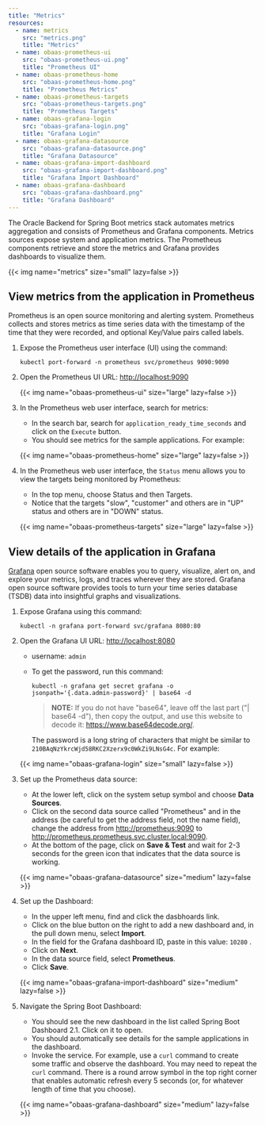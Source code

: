 ```yaml
---
title: "Metrics"
resources:
  - name: metrics
    src: "metrics.png"
    title: "Metrics"
  - name: obaas-prometheus-ui
    src: "obaas-prometheus-ui.png"
    title: "Prometheus UI"
  - name: obaas-prometheus-home
    src: "obaas-prometheus-home.png"
    title: "Prometheus Metrics"
  - name: obaas-prometheus-targets
    src: "obaas-prometheus-targets.png"
    title: "Prometheus Targets"
  - name: obaas-grafana-login
    src: "obaas-grafana-login.png"
    title: "Grafana Login"
  - name: obaas-grafana-datasource
    src: "obaas-grafana-datasource.png"
    title: "Grafana Datasource"
  - name: obaas-grafana-import-dashboard
    src: "obaas-grafana-import-dashboard.png"
    title: "Grafana Import Dashboard"
  - name: obaas-grafana-dashboard
    src: "obaas-grafana-dashboard.png"
    title: "Grafana Dashboard"
---
```


The Oracle Backend for Spring Boot metrics stack automates metrics aggregation and consists of Prometheus and Grafana components.
Metrics sources expose system and application metrics.
The Prometheus components retrieve and store the metrics and Grafana provides dashboards to
visualize them.

<!-- spellchecker-disable -->
{{< img name="metrics" size="small" lazy=false >}}
<!-- spellchecker-enable -->

## View metrics from the application in Prometheus

Prometheus is an open source monitoring and alerting system. Prometheus collects and stores metrics as time series data with the timestamp of the time that they were recorded, and optional Key/Value pairs called labels.

1. Expose the Prometheus user interface (UI) using the command:

    ```shell
    kubectl port-forward -n prometheus svc/prometheus 9090:9090
    ```

2. Open the Prometheus UI URL: <http://localhost:9090>

    <!-- spellchecker-disable -->
    {{< img name="obaas-prometheus-ui" size="large" lazy=false >}}
    <!-- spellchecker-enable -->

3. In the Prometheus web user interface, search for metrics:

    * In the search bar, search for `application_ready_time_seconds` and click on the `Execute` button.
    * You should see metrics for the sample applications. For example:

    <!-- spellchecker-disable -->
    {{< img name="obaas-prometheus-home" size="large" lazy=false >}}
    <!-- spellchecker-enable -->

4. In the Prometheus web user interface, the `Status` menu allows you to view the targets being monitored by Prometheus:

    * In the top menu, choose Status and then Targets.
    * Notice that the targets "slow", "customer" and others are in "UP" status and others are in "DOWN" status.

    <!-- spellchecker-disable -->
    {{< img name="obaas-prometheus-targets" size="large" lazy=false >}}
    <!-- spellchecker-enable -->

## View details of the application in Grafana

[Grafana](https://grafana.com/docs/grafana/latest/introduction/) open source software enables you to query, visualize, alert on, and explore your metrics, logs, and traces wherever they are stored. Grafana open source software provides tools to turn your time series database (TSDB) data into insightful graphs and visualizations.

1. Expose Grafana using this command:

    ```shell
    kubectl -n grafana port-forward svc/grafana 8080:80
    ```

2. Open the Grafana UI URL: <http://localhost:8080>

    * username: `admin`
    * To get the password, run this command:

        ```shell
        kubectl -n grafana get secret grafana -o jsonpath='{.data.admin-password}' | base64 -d
        ```

        > **NOTE:** If you do not have "base64", leave off the last part ("| base64 -d"), then copy the output, and use this website to decode it: <https://www.base64decode.org/>.
		
		The password is a long string of characters that might be similar to `210BAqNzYkrcWjd58RKC2Xzerx9c0WkZi9LNsG4c`. For example:

    <!-- spellchecker-disable -->
    {{< img name="obaas-grafana-login" size="small" lazy=false >}}
    <!-- spellchecker-enable -->

3. Set up the Prometheus data source:

    * At the lower left, click on the system setup symbol and choose **Data Sources**.
    * Click on the second data source called "Prometheus" and in the address (be careful to get the address field, not the name field), change the address from  <http://prometheus:9090>    to <http://prometheus.prometheus.svc.cluster.local:9090>.
    * At the bottom of the page, click on **Save & Test** and wait for 2-3 seconds for the green icon that indicates that the data source is working.

    <!-- spellchecker-disable -->
    {{< img name="obaas-grafana-datasource" size="medium" lazy=false >}}
    <!-- spellchecker-enable -->

4. Set up the Dashboard:

    * In the upper left menu, find and click the dasbhoards link.
    * Click on the blue button on the right to add a new dashboard and, in the pull down menu, select **Import**.
    * In the field for the Grafana dashboard ID, paste in this value: `10280` .
    * Click on **Next**.
    * In the data source field, select **Prometheus**.
    * Click **Save**.

    <!-- spellchecker-disable -->
    {{< img name="obaas-grafana-import-dashboard" size="medium" lazy=false >}}
    <!-- spellchecker-enable -->

5. Navigate the Spring Boot Dashboard:

    * You should see the new dashboard in the list called Spring Boot Dashboard 2.1. Click on it to open.
    * You should automatically see details for the sample applications in the dashboard.
    * Invoke the service. For example, use a `curl` command to create some traffic and observe the dashboard. You may need to repeat the `curl` command. There is a round arrow symbol in the top right corner
      that enables automatic refresh every 5 seconds (or, for whatever length of time that you choose).

    <!-- spellchecker-disable -->
    {{< img name="obaas-grafana-dashboard" size="medium" lazy=false >}}
    <!-- spellchecker-enable -->
